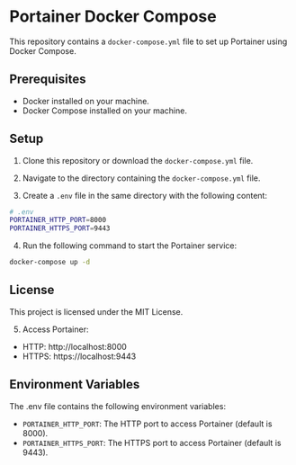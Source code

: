 # Portainer Docker Compose

This repository contains a `docker-compose.yml` file to set up Portainer using Docker Compose.

## Prerequisites

- Docker installed on your machine.
- Docker Compose installed on your machine.

## Setup

1. Clone this repository or download the `docker-compose.yml` file.

2. Navigate to the directory containing the `docker-compose.yml` file.

3. Create a `.env` file in the same directory with the following content:

```bash
# .env
PORTAINER_HTTP_PORT=8000
PORTAINER_HTTPS_PORT=9443
```

4. Run the following command to start the Portainer service:

```bash
docker-compose up -d
```

## License
This project is licensed under the MIT License.

5. Access Portainer:
* HTTP: http://localhost:8000
* HTTPS: https://localhost:9443

## Environment Variables
The .env file contains the following environment variables:

* `PORTAINER_HTTP_PORT`: The HTTP port to access Portainer (default is 8000).
* `PORTAINER_HTTPS_PORT`: The HTTPS port to access Portainer (default is 9443).